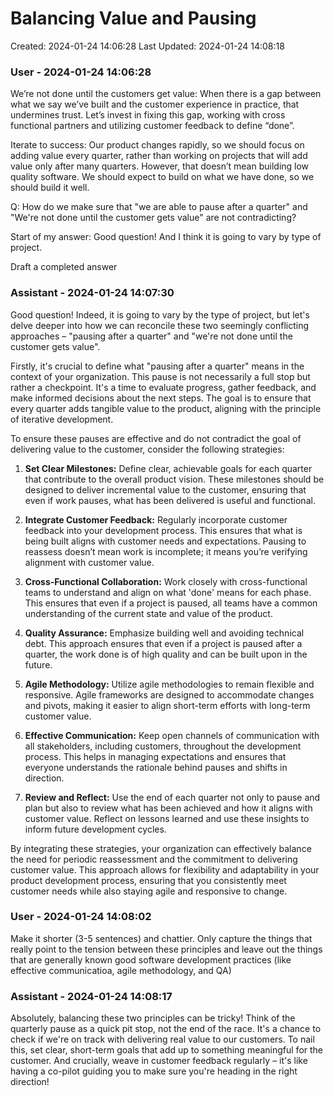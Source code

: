 # Balancing Value and Pausing

Created: 2024-01-24 14:06:28
Last Updated: 2024-01-24 14:08:18

### User - 2024-01-24 14:06:28

We’re not done until the customers get value: When there is a gap between what we say we’ve built and the customer experience in practice, that undermines trust. Let’s invest in fixing this gap, working with cross functional partners and utilizing customer feedback to define “done”. 

Iterate to success: Our product changes rapidly, so we should focus on adding value every quarter, rather than working on projects that will add value only after many quarters. However, that doesn’t mean building low quality software. We should expect to build on what we have done, so we should build it well. 

Q: How do we make sure that "we are able to pause after a quarter" and "We're not done until the customer gets value" are not contradicting?

Start of my answer: Good question! And I think it is going to vary by type of project. 

Draft a completed answer

### Assistant - 2024-01-24 14:07:30

Good question! Indeed, it is going to vary by the type of project, but let's delve deeper into how we can reconcile these two seemingly conflicting approaches – "pausing after a quarter" and "we're not done until the customer gets value".

Firstly, it's crucial to define what "pausing after a quarter" means in the context of your organization. This pause is not necessarily a full stop but rather a checkpoint. It's a time to evaluate progress, gather feedback, and make informed decisions about the next steps. The goal is to ensure that every quarter adds tangible value to the product, aligning with the principle of iterative development. 

To ensure these pauses are effective and do not contradict the goal of delivering value to the customer, consider the following strategies:

1. **Set Clear Milestones:** Define clear, achievable goals for each quarter that contribute to the overall product vision. These milestones should be designed to deliver incremental value to the customer, ensuring that even if work pauses, what has been delivered is useful and functional.

2. **Integrate Customer Feedback:** Regularly incorporate customer feedback into your development process. This ensures that what is being built aligns with customer needs and expectations. Pausing to reassess doesn’t mean work is incomplete; it means you’re verifying alignment with customer value.

3. **Cross-Functional Collaboration:** Work closely with cross-functional teams to understand and align on what 'done' means for each phase. This ensures that even if a project is paused, all teams have a common understanding of the current state and value of the product.

4. **Quality Assurance:** Emphasize building well and avoiding technical debt. This approach ensures that even if a project is paused after a quarter, the work done is of high quality and can be built upon in the future.

5. **Agile Methodology:** Utilize agile methodologies to remain flexible and responsive. Agile frameworks are designed to accommodate changes and pivots, making it easier to align short-term efforts with long-term customer value.

6. **Effective Communication:** Keep open channels of communication with all stakeholders, including customers, throughout the development process. This helps in managing expectations and ensures that everyone understands the rationale behind pauses and shifts in direction.

7. **Review and Reflect:** Use the end of each quarter not only to pause and plan but also to review what has been achieved and how it aligns with customer value. Reflect on lessons learned and use these insights to inform future development cycles.

By integrating these strategies, your organization can effectively balance the need for periodic reassessment and the commitment to delivering customer value. This approach allows for flexibility and adaptability in your product development process, ensuring that you consistently meet customer needs while also staying agile and responsive to change.

### User - 2024-01-24 14:08:02

Make it shorter (3-5 sentences) and chattier. Only capture the things that really point to the tension between these principles and leave out the things that are generally known good software development practices (like effective communicatioa, agile methodology, and QA)

### Assistant - 2024-01-24 14:08:17

Absolutely, balancing these two principles can be tricky! Think of the quarterly pause as a quick pit stop, not the end of the race. It's a chance to check if we're on track with delivering real value to our customers. To nail this, set clear, short-term goals that add up to something meaningful for the customer. And crucially, weave in customer feedback regularly – it's like having a co-pilot guiding you to make sure you're heading in the right direction!

